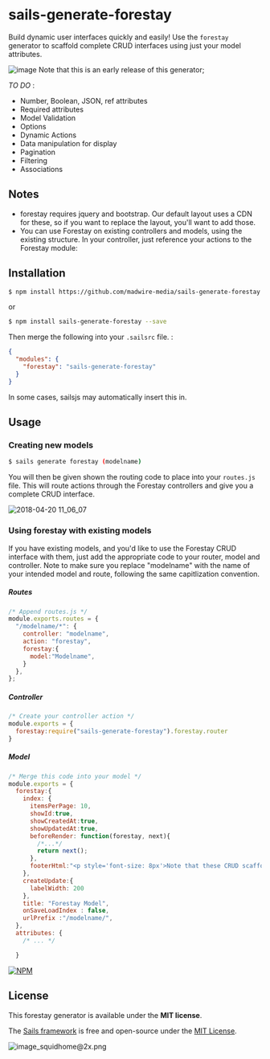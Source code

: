 # sails-generate-forestay

Build dynamic user interfaces quickly and easily! Use the `forestay` generator to scaffold complete CRUD interfaces using just your model attributes.

![image](https://user-images.githubusercontent.com/444485/39064481-e652975c-448b-11e8-8a77-383440127a1d.png)
Note that this is an early release of this generator;

*TO DO* :
- Number, Boolean, JSON, ref attributes
- Required attributes
- Model Validation
- Options
- Dynamic Actions
- Data manipulation for display
- Pagination
- Filtering
- Associations



## Notes
- forestay requires jquery and bootstrap.  Our default layout uses a CDN for these, so if you want to replace the layout, you'll want to add those.
- You can use Forestay on existing controllers and models, using the existing structure.  In your controller, just reference your actions to the Forestay module:

## Installation
```sh
$ npm install https://github.com/madwire-media/sails-generate-forestay.git --save
```

or

```sh
$ npm install sails-generate-forestay --save
```

Then merge the following into your `.sailsrc` file. :

```json
{
  "modules": {
    "forestay": "sails-generate-forestay"
  }
}
```
In some cases, sailsjs may automatically insert this in.


## Usage

### Creating new models
```bash
$ sails generate forestay (modelname)
```

You will then be given shown the routing code to place into your `routes.js` file. This will route actions through the Forestay controllers and give you a complete CRUD interface.

![2018-04-20 11_06_07](https://user-images.githubusercontent.com/444485/39064195-d8ec12ec-448a-11e8-9d7b-ead98a718039.gif)



### Using forestay with existing models
If you have existing models, and you'd like to use the Forestay CRUD interface with them, just add the appropriate code to your router, model and controller. Note to make sure you replace "modelname" with the name of your intended model and route, following the same capitlization convention.

##### Routes
```JavaScript
/* Append routes.js */
module.exports.routes = {
  "/modelname/*": {
    controller: "modelname",
    action: "forestay",
    forestay:{
      model:"Modelname",
    }
  },
};
```
##### Controller
```JavaScript
/* Create your controller action */
module.exports = {
  forestay:require("sails-generate-forestay").forestay.router
}
```

##### Model
```JavaScript
/* Merge this code into your model */
module.exports = {
  forestay:{
    index: {
      itemsPerPage: 10,
      showId:true,
      showCreatedAt:true,
      showUpdatedAt:true,
      beforeRender: function(forestay, next){
        /*...*/
        return next();
      },
      footerHtml:"<p style='font-size: 8px'>Note that these CRUD scaffolds are really meant only for administration purposes, and not for public users to use. Use at your own risk</p>"
    },
    createUpdate:{
      labelWidth: 200
    },
    title: "Forestay Model",
    onSaveLoadIndex : false,
    urlPrefix :"/modelname/",
  },
  attributes: {
    /* ... */

  }
```

[![NPM](https://nodei.co/npm/sails-generate-forestay.png?downloads=true)](http://npmjs.com/package/sails-generate-forestay)



## License

This forestay generator is available under the **MIT license**.

The [Sails framework](https://sailsjs.com) is free and open-source under the [MIT License](https://sailsjs.com/license).


![image_squidhome@2x.png](http://i.imgur.com/RIvu9.png)

